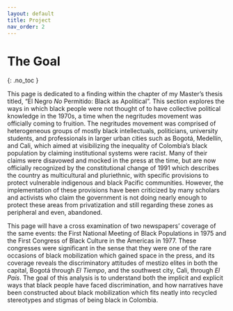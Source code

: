 ```yaml
---
layout: default
title: Project
nav_order: 2
---
```


# The Goal
{: .no_toc }


This page is dedicated to a finding within the chapter of my Master’s thesis titled, “El Negro _No_ Permitido: Black as Apolitical”.  This section explores the ways in which black people were not thought of to have collective political knowledge in the 1970s, a time when the negritudes movement was officially coming to fruition.  The negritudes movement was comprised of  heterogeneous groups of mostly black intellectuals, politicians, university students, and professionals in larger urban cities such as Bogotá, Medellín, and Cali, which aimed at visibilizing the inequality of Colombia’s black population by claiming institutional systems were racist.  Many of their claims were disavowed and mocked in the press at the time, but are now officially recognized by the constitutional change of 1991 which describes the country as  multicultural and pluriethnic, with specific provisions to protect vulnerable indigenous and black Pacific communities.  However, the implementation of these provisions have been criticized by many scholars and activists who claim the government is not doing nearly enough to protect these areas from privatization and still regarding these zones as peripheral and even, abandoned.

This page will have a cross examination of two newspapers’ coverage of the same events: the First National Meeting of Black Populations in 1975 and the First Congress of Black Culture in the Americas in 1977. These congresses were significant in the sense that they were one of the rare occasions of black mobilization which gained space in the press, and its coverage reveals the discriminatory attitudes of mestizo elites in both the capital, Bogotá through _El Tiempo_, and the southwest city, Cali, through _El País_. The goal of this analysis is to understand both the implicit and explicit ways that black people have faced discrimination, and how narratives have been constructed about black mobilization which fits neatly into recycled stereotypes and stigmas of being black in Colombia.  


<!--## Table of contents
{: .no_toc .text-delta }

1. TOC
{:toc}

---


View this site's [_config.yml](https://github.com/pmarsceill/just-the-docs/tree/master/_config.yml) file as an example.

## Search enabled

```yaml
# Enable or disable the site search
search_enabled: true
```

## Aux links

```yaml
# Aux links for the upper right navigation
aux_links:
    "Just the Docs on GitHub":
      - "//github.com/pmarsceill/just-the-docs"
```

## Color scheme

```yaml
# Color scheme currently only supports "dark" or nil (default)
color_scheme: "dark"
```
<button class="btn js-toggle-dark-mode">Preview dark color scheme</button>

<script>
const toggleDarkMode = document.querySelector('.js-toggle-dark-mode')
const cssFile = document.querySelector('[rel="stylesheet"]')
const originalCssRef = cssFile.getAttribute('href')
const darkModeCssRef = originalCssRef.replace('just-the-docs.css', 'dark-mode-preview.css')

addEvent(toggleDarkMode, 'click', function(){
  if (cssFile.getAttribute('href') === originalCssRef) {
    cssFile.setAttribute('href', darkModeCssRef)
  } else {
    cssFile.setAttribute('href', originalCssRef)
  }
})
</script>

See [Customization]({{ site.baseurl }}{% link docs/customization.md %}) for more information.

## Google Analytics

```yaml
# Google Analytics Tracking (optional)
# e.g, UA-1234567-89
ga_tracking: UA-5555555-55
```-->
